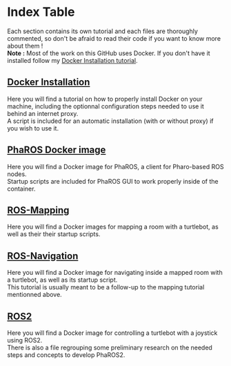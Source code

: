 # Index Table
Each section contains its own tutorial and each files are thoroughly commented, so don't be afraid to read their code if you want to know more about them !    
**Note :** Most of the work on this GitHub uses Docker. If you don't have it installed follow my [Docker Installation tutorial](https://github.com/CARMinesDouai/PhaROS2/tree/master/Docker%20Installation).    

## [Docker Installation](https://github.com/CARMinesDouai/PhaROS2-Docker/tree/master/Docker%20Installation)    
Here you will find a tutorial on how to properly install Docker on your machine, including the optionnal configuration steps needed to use it behind an internet proxy.    
A script is included for an automatic installation (with or without proxy) if you wish to use it.

## [PhaROS Docker image](https://github.com/CARMinesDouai/PhaROS2-Docker/tree/master/PhaROSDockerImage)
Here you will find a Docker image for PhaROS, a client for Pharo-based ROS nodes.    
Startup scripts are included for PhaROS GUI to work properly inside of the container.

## [ROS-Mapping](https://github.com/CARMinesDouai/PhaROS2-Docker/tree/master/ROS-Mapping)
Here you will find a Docker images for mapping a room with a turtlebot, as well as their their startup scripts.

## [ROS-Navigation](https://github.com/CARMinesDouai/PhaROS2-Docker/tree/master/ROS-Navigation)
Here you will find a Docker image for navigating inside a mapped room with a turtlebot, as well as its startup script.    
This tutorial is usually meant to be a follow-up to the mapping tutorial mentionned above.

## [ROS2](https://github.com/CARMinesDouai/PhaROS2-Docker/tree/master/ROS2)    
Here you will find a Docker image for controlling a turtlebot with a joystick using ROS2.    
There is also a file regrouping some preliminary research on the needed steps and concepts to develop PhaROS2.

